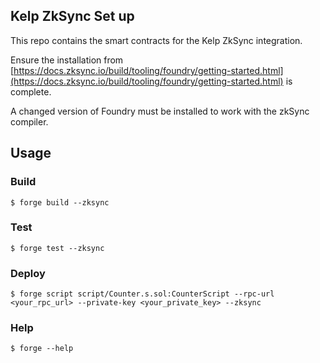 ## Kelp ZkSync Set up

This repo contains the smart contracts for the Kelp ZkSync integration.

Ensure the installation from [https://docs.zksync.io/build/tooling/foundry/getting-started.html](https://docs.zksync.io/build/tooling/foundry/getting-started.html) is complete.

A changed version of Foundry must be installed to work with the zkSync compiler.

## Usage

### Build

```shell
$ forge build --zksync
```

### Test

```shell
$ forge test --zksync
```

### Deploy

```shell
$ forge script script/Counter.s.sol:CounterScript --rpc-url <your_rpc_url> --private-key <your_private_key> --zksync
```

### Help

```shell
$ forge --help
```
